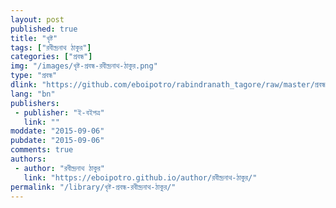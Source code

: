 ```yaml
---
layout: post
published: true
title: "খৃষ্ট"
tags: ["রবীন্দ্রনাথ ঠাকুর"]
categories: ["প্রবন্ধ"]
img: "/images/খৃষ্ট-প্রবন্ধ-রবীন্দ্রনাথ-ঠাকুর.png"
type: "প্রবন্ধ"
dlink: "https://github.com/eboipotro/rabindranath_tagore/raw/master/প্রবন্ধ/খৃষ্ট.epub"
lang: "bn"
publishers: 
 - publisher: "ই-বইপত্র"
   link: ""
moddate: "2015-09-06"
pubdate: "2015-09-06"
comments: true
authors: 
 - author: "রবীন্দ্রনাথ ঠাকুর"
   link: "https://eboipotro.github.io/author/রবীন্দ্রনাথ-ঠাকুর/"
permalink: "/library/খৃষ্ট-প্রবন্ধ-রবীন্দ্রনাথ-ঠাকুর/"
---
```

